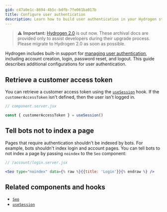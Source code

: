 ```yaml
---
gid: c47a0e1c-8694-4b5c-bdfb-7fe061ba017b
title: Configure user authentication
description: Learn how to build user authentication in your Hydrogen storefront, including account creation, login, password reset, and logout.
---
```


> ⚠️ **Important:** [Hydrogen 2.0](https://hydrogen.shopify.dev) is out now. These archival docs are provided only to assist developers during their upgrade process. Please migrate to Hydrogen 2.0 as soon as possible.

Hydrogen includes built-in support for [managing user authentication](/docs/tutorials/authentication), including account creation, login, password reset, and logout. This guide describes additional configurations for user authentication.


## Retrieve a customer access token

You can retrieve a customer access token using the [`useSession`](/api/hydrogen/hooks/framework/usesession) hook. If the `customerAccessToken` isn't defined, then the user isn't logged in.

```js
// component.server.jsx

const { customerAccessToken } = useSession()
```



## Tell bots not to index a page

Pages that require authentication shouldn't be indexed by bots. For example, bots shouldn't index login and account pages. You can tell bots to not index a page by passing `noindex` to the `Seo` component:

```jsx
// /account/login.server.jsx

<Seo type="noindex" data={% raw %}{{title: 'Login'}}{% endraw %} />
```



## Related components and hooks

- [`Seo`](/api/hydrogen/components/primitive/seo)
- [`useSession`](/api/hydrogen/hooks/framework/usesession)
